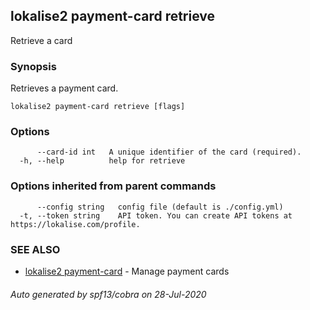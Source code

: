 ## lokalise2 payment-card retrieve

Retrieve a card

### Synopsis

Retrieves a payment card.

```
lokalise2 payment-card retrieve [flags]
```

### Options

```
      --card-id int   A unique identifier of the card (required).
  -h, --help          help for retrieve
```

### Options inherited from parent commands

```
      --config string   config file (default is ./config.yml)
  -t, --token string    API token. You can create API tokens at https://lokalise.com/profile.
```

### SEE ALSO

* [lokalise2 payment-card](lokalise2_payment-card.md)	 - Manage payment cards

###### Auto generated by spf13/cobra on 28-Jul-2020
